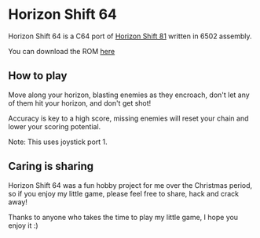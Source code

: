 # Horizon Shift 64

Horizon Shift 64 is a C64 port of [Horizon Shift 81](https://www.nintendo.co.uk/Games/Nintendo-Switch-download-software/Horizon-Shift-81-1488223.html) written in 6502 assembly.

You can download the ROM [here](https://github.com/FlumpStudios/Horizon-Shift-C64/raw/main/Builds/Release/HorizonShift64_J1.prg)

## How to play

Move along your horizon, blasting enemies as they encroach, don't let any of them hit your horizon, and don't get shot!

Accuracy is key to a high score, missing enemies will reset your chain and lower your scoring potential.

Note: This uses joystick port 1.


## Caring is sharing
Horizon Shift 64 was a fun hobby project for me over the Christmas period, so if you enjoy my little game, please feel free to share, hack and crack away! 

Thanks to anyone who takes the time to play my little game, I hope you enjoy it :)